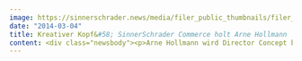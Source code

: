 ```yaml
---
image: https://sinnerschrader.news/media/filer_public_thumbnails/filer_public/a0/f1/a0f1e073-f9c2-47c5-a415-5f935c00af21/varfoldersdjk8pxf42x64d8fxslz8jcc8fc0000gnttmpa0px2f__480x288_q85_crop_subsampling-2_upscale.png
date: "2014-03-04"
title: Kreativer Kopf&#58; SinnerSchrader Commerce holt Arne Hollmann
content: <div class="newsbody"><p>Arne Hollmann wird Director Concept bei Commerce Plus. Hollmann kommt von Interone, wo er vier Jahre lang den Kunden O2 als Online-Konzepter und Creative Director durch alle digitalen Kanäle betreute. Der gelernte Print- und Online-Redakteur bringt - neben seinem Know-how in der Telekommunikationsbranche - umfangreiches Wissen in den Bereichen Digitalstrategie, Text, SEO, digitale Kampagnen-Konzeption und Digital-Marketing mit. Der 37-Jährige wird an der Seite von Martin Werner, Director Design, die kreative und Ideen-getriebene Kreation von Webshops und E-Commerce-Plattformen weiter vorantreiben. Unter der Doppelspitze arbeitet ein 15-köpfiges Team aus Designern, Konzeptern und Analysten, die Online-Einkaufserlebnisse entwickeln, die Kunden begeistern und langfristig binden. Moritz Koch, Managing Director&#58; “Arne denkt wie wir ganzheitlich in begeisternden Kundenerlebnissen und glaubt wie wir an Kundenbindung online. Er liebt Technologien und er weiß, was 360 Grad Digitalkonzepte und interdisziplinäres Arbeiten bedeuten. Von daher passt er perfekt zu Commerce Plus.”</p><p><a href="http&#58;//www.commerce-plus.com/files/2014/03/arne_hollmann_CommercePlus.png" target="_blank">Download Pressefoto Arne Hollmann</a></p><p dir="ltr"><strong>Pressekontakt<br/></strong>Commerce Plus GmbH<br/>Marketing &amp; PR<br/>Sebastian Kehr<br/>+49 40 24828 751<br/><a href="mailto&#58;sebastian.kehr@commerce-plus.com" target="_blank">kehr@commerce-plus.com</a></p><p dir="ltr"><a href="https://twitter.com/commerceplus1" target="_blank">https://twitter.com/commerceplus1<br/></a><a href="http&#58;//www.facebook.com/commerceplus1" target="_blank">http&#58;//www.facebook.com/commerceplus1<br/></a><a href="http&#58;//google.com/+commerce-plus" target="_blank">http&#58;//google.com/+commerce-plus</a></p><p dir="ltr"><strong>Über Commerce Plus</strong><br/>Commerce Plus ist eine E-Commerce Spezialagentur als Teil der SinnerSchrader-Gruppe. 100+ Mitarbeiter in Hamburg und Hannover betreuen Kunden wie Tchibo, Ernsting’s family, Drogerie Müller, simyo, expert und Jack Wolfskin. Commerce Plus realisiert digitale Vertriebskonzepte für Markenhersteller und Händler. Als führende E-Commerce Agentur entwickeln wir innovative Online-Einkaufserlebnisse, die Konsumenten begeistern und langfristig binden. Im Team mit unseren Kunden und Partnern liefern wir von der strategischen Beratung, über die Konzeption und Umsetzung von Online Shops und E-Commerce Plattformen, bis zu E-Commerce Management und Betrieb innovative Lösungen auf erprobten technologischen Standards und zuverlässigen Service, Tag für Tag.</p></div>
---
```

